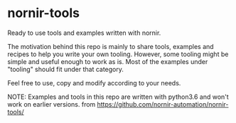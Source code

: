 # nornir-tools

Ready to use tools and examples written with nornir.

The motivation behind this repo is mainly to share tools, examples and recipes to help you write your own tooling. However, some tooling might be simple and useful enough to work as is. Most of the examples under "tooling" should fit under that category.

Feel free to use, copy and modify according to your needs.

NOTE: Examples and tools in this repo are written with python3.6 and won't work on earlier versions.
from https://github.com/nornir-automation/nornir-tools/
